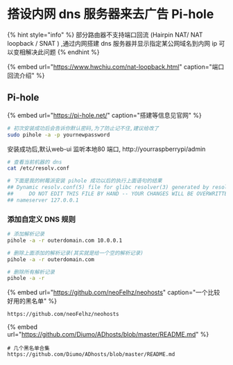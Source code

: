 # 搭设内网 dns 服务器来去广告  Pi-hole

{% hint style="info" %}
部分路由器不支持端口回流 \(Hairpin NAT/ NAT loopback / SNAT \) ,通过内网搭建 dns 服务器并显示指定某公网域名到内网 ip 可以变相解决此问题 
{% endhint %}

{% embed url="https://www.hwchiu.com/nat-loopback.html" caption="端口回流介绍" %}

## Pi-hole

{% embed url="https://pi-hole.net/" caption="搭建等信息见官网" %}

```bash
# 初次安装成功后会告诉你默认密码,为了防止记不住,建议给改了
sudo pihole -a -p yournewpassword
```

安装成功后,默认web-ui 监听本地80 端口,  http://yourraspberrypi/admin

```bash
# 查看当前机器的 dns 
cat /etc/resolv.conf

# 下面是我的树莓派安装 pihole 成功以后的执行上面语句的结果
## Dynamic resolv.conf(5) file for glibc resolver(3) generated by resolvconf(8)
##     DO NOT EDIT THIS FILE BY HAND -- YOUR CHANGES WILL BE OVERWRITTEN
## nameserver 127.0.0.1 
```

### 添加自定义 DNS 规则

```bash
# 添加解析记录
pihole -a -r outerdomain.com 10.0.0.1

# 删除上面添加的解析记录(其实就是给一个空的解析记录)
pihole -a -r outerdomain.com

# 删除所有解析记录
pihole -a -r
```

{% embed url="https://github.com/neoFelhz/neohosts" caption="一个比较好用的黑名单" %}

```text
https://github.com/neoFelhz/neohosts
```

{% embed url="https://github.com/Diumo/ADhosts/blob/master/README.md" %}

```text
# 几个黑名单合集
https://github.com/Diumo/ADhosts/blob/master/README.md
```





